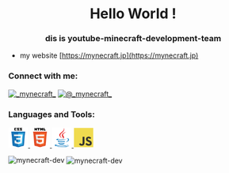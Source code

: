 <h1 align="center">Hello World !</h1>
<h3 align="center">dis is youtube-minecraft-development-team</h3>

- my website [https://mynecraft.jp](https://mynecraft.jp)

<h3 align="left">Connect with me:</h3>
<p align="left">
<a href="https://twitter.com/_mynecraft_" target="blank"><img align="center" src="https://raw.githubusercontent.com/rahuldkjain/github-profile-readme-generator/master/src/images/icons/Social/twitter.svg" alt="_mynecraft_" height="30" width="40" /></a>
<a href="https://www.youtube.com/c/@_mynecraft_" target="blank"><img align="center" src="https://raw.githubusercontent.com/rahuldkjain/github-profile-readme-generator/master/src/images/icons/Social/youtube.svg" alt="@_mynecraft_" height="30" width="40" /></a>
</p>

<h3 align="left">Languages and Tools:</h3>
<p align="left"> <a href="https://www.w3schools.com/css/" target="_blank" rel="noreferrer"> <img src="https://raw.githubusercontent.com/devicons/devicon/master/icons/css3/css3-original-wordmark.svg" alt="css3" width="40" height="40"/> </a> <a href="https://www.w3.org/html/" target="_blank" rel="noreferrer"> <img src="https://raw.githubusercontent.com/devicons/devicon/master/icons/html5/html5-original-wordmark.svg" alt="html5" width="40" height="40"/> </a> <a href="https://www.java.com" target="_blank" rel="noreferrer"> <img src="https://raw.githubusercontent.com/devicons/devicon/master/icons/java/java-original.svg" alt="java" width="40" height="40"/> </a> <a href="https://developer.mozilla.org/en-US/docs/Web/JavaScript" target="_blank" rel="noreferrer"> <img src="https://raw.githubusercontent.com/devicons/devicon/master/icons/javascript/javascript-original.svg" alt="javascript" width="40" height="40"/> </a> </p>

<p><img align="left" src="https://github-readme-stats.vercel.app/api/top-langs?username=mynecraft-dev&show_icons=true&locale=en&layout=compact" alt="mynecraft-dev" /></p>

<p>&nbsp;<img align="center" src="https://github-readme-stats.vercel.app/api?username=mynecraft-dev&show_icons=true&locale=en" alt="mynecraft-dev" /></p>
